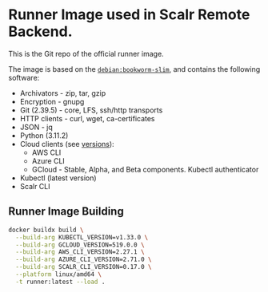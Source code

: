 # Runner Image used in Scalr Remote Backend.

This is the Git repo of the official runner image.

The image is based on the [`debian:bookworm-slim`](https://hub.docker.com/_/debian),
and contains the following software:

* Archivators - zip, tar, gzip
* Encryption - gnupg
* Git (2.39.5) - core, LFS, ssh/http transports
* HTTP clients - curl, wget, ca-certificates
* JSON - jq
* Python (3.11.2)
* Cloud clients (see [versions](./versions)):
  * AWS CLI
  * Azure CLI
  * GCloud - Stable, Alpha, and Beta components. Kubectl authenticator
* Kubectl (latest version)
* Scalr CLI

## Runner Image Building

```bash
docker buildx build \
  --build-arg KUBECTL_VERSION=v1.33.0 \
  --build-arg GCLOUD_VERSION=519.0.0 \
  --build-arg AWS_CLI_VERSION=2.27.1 \
  --build-arg AZURE_CLI_VERSION=2.71.0 \
  --build-arg SCALR_CLI_VERSION=0.17.0 \
  --platform linux/amd64 \
  -t runner:latest --load .
```